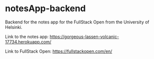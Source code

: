 # notesApp-backend
Backend for the notes app for the FullStack Open from the University of Helsinki.

Link to the notes app:
https://gorgeous-lassen-volcanic-17734.herokuapp.com/

Link to FullStack Open:
https://fullstackopen.com/en/